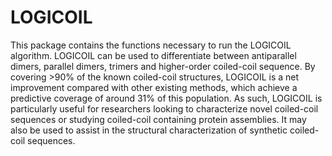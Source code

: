 LOGICOIL
========

This package contains the functions necessary to run the LOGICOIL algorithm. LOGICOIL can be used to differentiate between antiparallel dimers, parallel dimers, trimers and higher-order coiled-coil sequence. By covering >90% of the known coiled-coil structures, LOGICOIL is a net improvement compared with other existing methods, which achieve a predictive coverage of around 31% of this population. As such, LOGICOIL is particularly useful for researchers looking to characterize novel coiled-coil sequences or studying coiled-coil containing protein assemblies. It may also be used to assist in the structural characterization of synthetic coiled-coil sequences.
